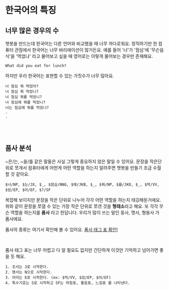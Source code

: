 
# 한국어의 특징 

## 너무 많은 경우의 수

챗봇을 만드는데 한국어는 다른 언어와 비교했을 때 너무 까다로워요. 정직하기만 한 컴퓨터 관점에서 한국어는 너무 바리에이션이 많거든요. 예를 들어 '너'가 '점심'에 '무슨음식'을 '먹었냐' 라고 물어보고 싶을 때 영어로는 이렇게 물어보는 경우만 존재해요.
```
What did you eat for lunch?
```

하지만 우리 한국어는 표현할 수 있는 가짓수가 너무 많아요.
```
너 점심 뭐 먹었어?
너 점심 뭐 먹었니?
너 점심 뭐를 먹었니?
너 점심에 뭐를 먹었니?
너는 점심에 뭐를 먹었니?
.
.
```


<br>
<br>

## 품사 분석
~은/는, ~을/를 같은 말들은 사실 그렇게 중요하지 않은 말일 수 있어요. 문장을 작은단위로 쪼개서 컴퓨터에게 어떤게 어떤 역할을 하는지 알려주면 챗봇을 만들기 조금 수월할 것 같아요.

```
$너/NP, $는/JX, $_, $점심/NNG, $에/JKB, $_, $뭐/NP, $를/JKO, $_, $먹/VV, $었/EP, $어/EF, $?/SF
```
복잡해 보이지만 문장을 작은 단위로 나누어 각각 어떤 역할을 하는지 태깅해둔거에요. 위와 같이 문장을 쪼갤 수 있는 가장 작은 단위로 쪼갠 것을 **형태소**라고 해요. 또 각각 무슨 역할을 하는지를 **품사** 라고 한답니다. 우리가 많이 쓰는 말인 동사, 명사, 형용사 가 품사에요.

품사의 종류는 여기서 확인해 볼 수 있어요. [품사 태그 표 확인!](http://openuiz.blogspot.com/2016/07/mecab-ko-dic.html)

<br>

품사 태그 표는 너무 어렵고 다 알 필요도 없지만 간단하게 이것만 기억하고 넘어가면 좋을 듯 해요.

```
1. 조사는 J로 시작한다.
2. 명사는 N으로 시작한다. 
3. 어미는 E로 시작한다. (ex: $먹/VV, $었/EP, $어/EF)
4. 특수기호는 S로 시작하고 SF는 마침표, 물음표, 느낌표 를 나타낸다.
```

